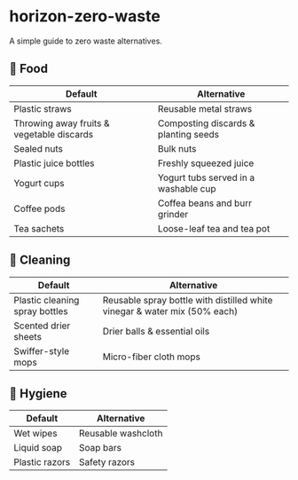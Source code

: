 # horizon-zero-waste

A simple guide to zero waste alternatives.

## 🍎 Food 

| Default | Alternative| 
| --- | --- |
| Plastic straws | Reusable metal straws |
| Throwing away fruits & vegetable discards | Composting discards & planting seeds |
| Sealed nuts | Bulk nuts |
| Plastic juice bottles | Freshly squeezed juice |
| Yogurt cups | Yogurt tubs served in a washable cup |
| Coffee pods | Coffea beans and burr grinder |
| Tea sachets | Loose-leaf tea and tea pot |

## 🧽 Cleaning

| Default | Alternative | 
| --- | --- |
| Plastic cleaning spray bottles | Reusable spray bottle with distilled white vinegar & water mix (50% each) |
| Scented drier sheets | Drier balls & essential oils |
| Swiffer-style mops | Micro-fiber cloth mops |

## 🚿 Hygiene

| Default | Alternative | 
| --- | --- |
| Wet wipes | Reusable washcloth |
| Liquid soap | Soap bars |
| Plastic razors | Safety razors |
